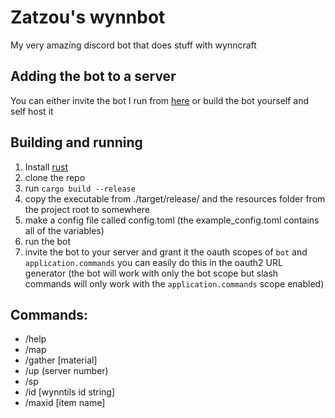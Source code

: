 # Zatzou's wynnbot
My very amazing discord bot that does stuff with wynncraft

## Adding the bot to a server
You can either invite the bot I run from [here](https://discord.com/api/oauth2/authorize?client_id=896856896382844938&permissions=0&scope=bot%20applications.commands) or build the bot yourself and self host it

## Building and running
1. Install [rust](https://rustup.rs/)
2. clone the repo
3. run `cargo build --release`
4. copy the executable from ./target/release/ and the resources folder from the project root to somewhere
5. make a config file called config.toml (the example_config.toml contains all of the variables)
6. run the bot
7. invite the bot to your server and grant it the oauth scopes of `bot` and `application.commands` you can easily do this in the oauth2 URL generator (the bot will work with only the bot scope but slash commands will only work with the `application.commands` scope enabled)


## Commands:
- /help
- /map
- /gather [material]
- /up (server number)
- /sp
- /id [wynntils id string]
- /maxid [item name]
